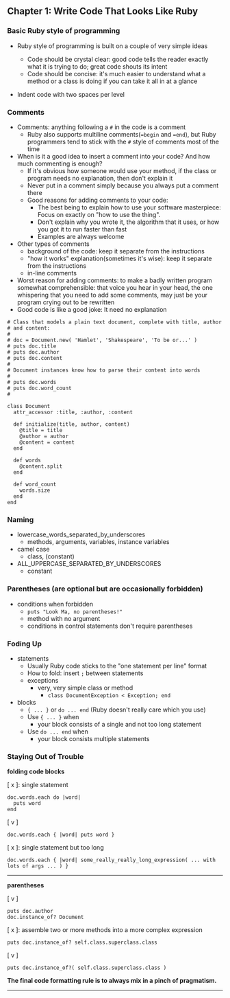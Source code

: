 ## Chapter 1: Write Code That Looks Like Ruby

### Basic Ruby style of programming
- Ruby style of programming is built on a couple of very simple ideas
  - Code should be crystal clear: good code tells the reader exactly what it is trying to do; great code shouts its intent
  - Code should be concise: it's much easier to understand what a method or a class is doing if you can take it all in at a glance
  
- Indent code with two spaces per level

### Comments

- Comments: anything following a `#` in the code is a comment
  - Ruby also supports multiline comments(`=begin` and `=end`), but Ruby programmers tend to stick with the `#` style of comments most of the time
- When is it a good idea to insert a comment into your code? And how much commenting is enough?
  - If it's obvious how someone would use your method, if the class or program needs no explanation, then don't explain it
  - Never put in a comment simply because you always put a comment there
  - Good reasons for adding comments to your code:
    - The best being to explain how to use your software masterpiece: Focus on exactly on "how to use the thing". 
    - Don't explain why you wrote it, the algorithm that it uses, or how you got it to run faster than fast
    - Examples are always welcome
- Other types of comments
  - background of the code: keep it separate from the instructions
  - "how it works" explanation(sometimes it's wise): keep it separate from the instructions
  - in-line comments
- Worst reason for adding comments: to make a badly written program somewhat comprehensible: that voice you hear in your head, the one whispering that you need to add some comments, may just be your program crying out to be rewritten
- Good code is like a good joke: It need no explanation
  
```
# Class that models a plain text document, complete with title, author
# and content:
#
# doc = Document.new( 'Hamlet', 'Shakespeare', 'To be or...' )
# puts doc.title
# puts doc.author
# puts doc.content
#
# Document instances know how to parse their content into words
#
# puts doc.words
# puts doc.word_count
#

class Document
  attr_accessor :title, :author, :content

  def initialize(title, author, content)
    @title = title
    @author = author
    @content = content
  end

  def words
    @content.split
  end

  def word_count
    words.size
  end
end
```
### Naming

- lowercase_words_separated_by_underscores
  - methods, arguments, variables, instance variables
- camel case
  - class, (constant)
- ALL_UPPERCASE_SEPARATED_BY_UNDERSCORES
  - constant

### Parentheses (are optional but are occasionally forbidden)

- conditions when forbidden
  - `puts "Look Ma, no parentheses!"`
  - method with no argument
  - conditions in control statements don't require parentheses

### Foding Up
  
- statements
  - Usually Ruby code sticks to the "one statement per line" format
  - How to fold: insert `;` between statements
  - exceptions
    - very, very simple class or method
      - `class DocumentException < Exception; end`
- blocks
  - `{ ... }` or `do ... end` (Ruby doesn't really care which you use)
  - Use `{ ... }` when
    - your block consists of a single and not too long statement
  - Use `do ... end` when
    - your block consists multiple statements
  
### Staying Out of Trouble

**folding code blocks**

[ x ]: single statement
```
doc.words.each do |word|
  puts word
end
```

[ v ]
```
doc.words.each { |word| puts word }
```

[ x ]: single statement but too long
```
doc.words.each { |word| some_really_really_long_expression( ... with lots of args ... ) }
```

---

**parentheses**

[ v ]
```
puts doc.author
doc.instance_of? Document
```

[ x ]: assemble two or more methods into a more complex expression
```
puts doc.instance_of? self.class.superclass.class
```

[ v ]
```
puts doc.instance_of?( self.class.superclass.class )
```

**The final code formatting rule is to always mix in a pinch of pragmatism.**

---